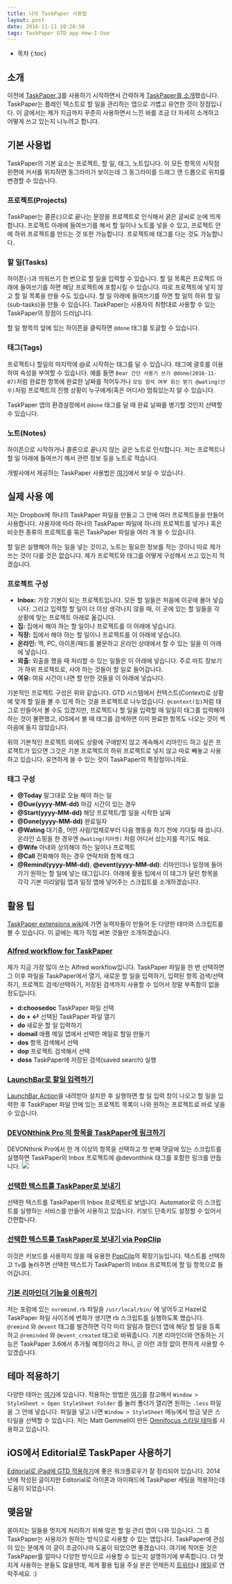 ```yaml
--- 
title: 나의 TaskPaper 사용법
layout: post
date: 2016-11-11 10:28:50
tags: TaskPaper GTD app How-I-Use
--- 
```


* 목차
{:toc}

## 소개
이전에 [TaskPaper 3](http://taskpaper.com)를 사용하기 시작하면서 간략하게 [TaskPaper를 소개](http://halryang.net/tp3-is-out/)했습니다. TaskPaper는 플레인 텍스트로 할 일을 관리하는 앱으로 가볍고 유연한 것이 장점입니다. 이 글에서는 제가 지금까지 꾸준히 사용하면서 느낀 바를 조금 더 자세히 소개하고 어떻게 쓰고 있는지 나누려고 합니다.

## 기본 사용법

TaskPaper의 기본 요소는 프로젝트, 할 일, 태그, 노트입니다. 이 모든 항목의 시작점 왼편에 커서를 위치하면 동그라미가 보이는데 그 동그라미를 드래그 앤 드롭으로 위치를 변경할 수 있습니다.

### 프로젝트(Projects)
TaskPaper는 콜론(:)으로 끝나는 문장을 프로젝트로 인식해서 굵은 글씨로 눈에 띄게 합니다. 프로젝트 아래에 들여쓰기를 해서 할 일이나 노트를 넣을 수 있고, 프로젝트 안에 하위 프로젝트를 만드는 것 또한 가능합니다. 프로젝트에 태그를 다는 것도 가능합니다.

### 할 일(Tasks)
하이픈(-)과 띄워쓰기 한 번으로 할 일을 입력할 수 있습니다. 할 일 목록은 프로젝트 아래에 들여쓰기를 하면 해당 프로젝트에 포함시킬 수 있습니다. 따로 프로젝트에 넣지 않고 할 일 목록을 만들 수도 있습니다. 할 일 아래에 들여쓰기를 하면 할 일의 하위 할 일(sub-tasks)을 만들 수 있습니다. TaskPaper는 사용자의 취향대로 사용할 수 있는 TaskPaper의 장점이 드러납니다.

할 일 항목의 앞에 있는 하이픈을 클릭하면 `@done` 태그를 토글할 수 있습니다. 

### 태그(Tags)
프로젝트나 할일의 마지막에 @로 시작하는 태그를 달 수 있습니다. 태그에 괄호를 이용하여 속성을 부여할 수 있습니다. 예를 들면 `Bear 간단 사용기 쓰기 @done(2016-11-07)`처럼 완료한 항목에 완료한 날짜를 적어두거나 `모임 참석 여부 회신 받기 @wating(선우)`처럼 프로젝트의 진행 상황이 누구에게(혹은 어디서) 멈춰있는지 알 수 있습니다.

TaskPaper 앱의 환경설정에서 `@done` 태그를 달 때 완료 날짜를 병기할 것인지 선택할 수 있습니다.

### 노트(Notes)
하이픈으로 시작하거나 콜론으로 끝나지 않는 글은 노트로 인식합니다. 저는 프로젝트나 할 일 아래에 들여쓰기 해서 관련 정보 등을 노트로 적습니다.

개발사에서 제공하는 TaskPaper 사용법은 [여기](https://guide.taskpaper.com/)에서 보실 수 있습니다.

## 실제 사용 예

저는 Dropbox에 하나의 TaskPaper 파일을 만들고 그 안에 여러 프로젝트들을 만들어 사용합니다. 사용자에 따라 하나의 TaskPaper 파일에 하나의 프로젝트를 넣거나 혹은 비슷한 종류의 프로젝트를 묶은 TaskPaper 파일을 여러 개 쓸 수 있습니다.

할 일은 실행해야 하는 일을 넣는 것이고, 노트는 필요한 정보를 적는 것이니 따로 제가 쓰는 것이 다를 것은 없습니다. 제가 프로젝트와 태그를 어떻게 구성해서 쓰고 있는지 적겠습니다.

### 프로젝트 구성

- **Inbox:** 가장 기본이 되는 프로젝트입니다. 모든 할 일들은 처음에 이곳에 몰아 넣습니다. 그리고 입력할 할 일이 더 이상 생각나지 않을 때, 이 곳에 있는 할 일들을 각 상황에 맞는 프로젝트 아래로 옮깁니다.
- **집:** 집에서 해야 하는 할 일이나 프로젝트를 이 아래에 넣습니다.
- **직장:** 집에서 해야 하는 할 일이나 프로젝트를 이 아래에 넣습니다.
- **온라인:** 맥, PC, 아이폰/패드를 불문하고 온라인 상태에서 할 수 있는 일을 이 아래에 넣습니다.
- **외출:** 외출을 했을 때 처리할 수 있는 일들은 이 아래에 넣습니다. 주로 마트 장보기가 하위 프로젝트로, 사야 하는 것들이 할 일로 들어갑니다.
- **여유:** 여유 시간이 나면 할 만한 것들을 이 아래에 넣습니다.

기본적인 프로젝트 구성은 위와 같습니다. GTD 시스템에서 컨텍스트(Context)로 상황에 맞게 할 일을 볼 수 있게 하는 것을 프로젝트로 나누었습니다. `@context(집)`처럼 태그로 만들어서 볼 수도 있겠지만, 프로젝트나 할 일을 입력할 때 일일히 태그를 입력해야 하는 것이 불편했고, iOS에서 볼 때 태그를 검색하면 이미 완료한 항목도 나오는 것이 썩 마음에 들지 않았습니다. 

위의 기본적인 프로젝트 외에도 상황에 구애받지 않고 계속해서 리마인드 하고 싶은 프로젝트가 있으면 그것은 기본 프로젝트의 하위 프로젝트로 넣지 않고 따로 빼놓고 사용하고 있습니다. 유연하게 쓸 수 있는 것이 TaskPaper의 특장점이니까요.

### 태그 구성

- **@Today** 말그대로 오늘 해야 하는 일
- **@Due(yyyy-MM-dd)** 마감 시간이 있는 경우
- **@Start(yyyy-MM-dd)** 해당 프로젝트/할 일을 시작한 날짜
- **@Done(yyyy-MM-dd)** 완료일자
- **@Wating** 대기중, 어떤 사람/업체로부터 다음 행동을 하기 전에 기다릴 때 씁니다. 온라인 쇼핑을 한 경우엔 `@wating(지마켓)` 처럼 어디서 샀는지를 적기도 해요.
- **@Wife** 아내와 상의해야 하는 일이나 프로젝트
- **@Call** 전화해야 하는 경우 연락처와 함께 태그
- **@Remind(yyyy-MM-dd)**, **@event(yyyy-MM-dd)**: 리마인더나 일정에 들어가기 원하는 할 일에 넣는 태그입니다. 아래에 활용 팁에서 이 태그가 달린 항목을 각각 기본 미리알림 앱과 일정 앱에 넣어주는 스크립트를 소개하겠습니다.

## 활용 팁

[TaskPaper extensions wiki](http://support.hogbaysoftware.com/t/taskpaper-extensions-wiki/1628)에 가면 능력자들이 만들어 둔 다양한 테마와 스크립트를 볼 수 있습니다. 이 글에는 제가 직접 써본 것들만 소개하겠습니다.

### [Alfred workflow for TaskPaper](http://www.packal.org/workflow/taskpaper)
제가 지금 가장 많이 쓰는 Alfred workflow입니다. TaskPaper 파일을 한 번 선택하면 그 이후 파일을 TaskPaper에서 열기, 새로운 할 일을 입력하기, 입력된 항목 검색/선택하기, 프로젝트 검색/선택하기, 저장된 검색까지 사용할 수 있어서 정말 부족함이 없을 정도입니다.

- **d:choosedoc** TaskPaper 파일 선택
- **do + ↩** 선택된 TaskPaper 파일 열기
- **do <task>** 새로운 할 일 입력하기
- **domail** 애플 메일 앱에서 선택한 메일로 할일 만들기
- **dos** 항목 검색해서 선택
- **dop** 프로젝트 검색해서 선택
- **doss** TaskPaper에 저장된 검색(saved search) 실행

### [LaunchBar로 할일 입력하기](https://github.com/raguay/MyLaunchBarActions)
[LaunchBar Action](https://www.obdev.at/products/launchbar/actions.html)을 내려받아 설치한 후 실행하면 할 일 입력 창이 나오고 할 일을 입력한 후 TaskPaper 파일 안에 있는 프로젝트 목록이 나와 원하는 프로젝트로 바로 넣을 수 있습니다.
	
### [DEVONthink Pro 의 항목을 TaskPaper에 링크하기](http://support.hogbaysoftware.com/t/devonthink-pro-adding-entry-as-link-in-taskpaper-3/1996/2)
DEVONthink Pro에서 한 개 이상의 항목을 선택하고 첫 번째 댓글에 있는 스크립트를 실행하면 TaskPaper의 Inbox 프로젝트에 @devonthink 태그를 포함한 링크를 만듭니다.
![](http://dr.halryang.net/oxtu+)
	
### [선택한 텍스트를 TaskPaper로 보내기](http://support.hogbaysoftware.com/t/basic-script-to-add-selected-text-to-taskpaper-3-inbox/1681/5)
선택한 텍스트를 TaskPaper의 Inbox 프로젝트로 보냅니다. Automator로 이 스크립트를 실행하는 서비스를 만들어 사용하고 있습니다. 키보드 단축키도 설정할 수 있어서 간편합니다.

### [선택한 텍스트를 TaskPaper로 보내기 via PopClip](https://pilotmoon.com/popclip/extensions/page/TaskPaper)
이것은 키보드를 사용하지 않을 때 유용한 [PopCilp](https://pilotmoon.com/popclip/)의 확장기능입니다. 텍스트를 선택하고 `Tv`를 눌러주면 선택한 텍스트가 TaskPaper의 Inbox 프로젝트에 할 일 항목으로 들어갑니다.
	
### [기본 리마인더 기능을 이용하기](http://support.hogbaysoftware.com/t/updated-script-to-create-reminders-or-calendar-events-from-tasks/1770)
저는 포럼에 있는 `nvremind.rb` 파일을 `/usr/local/bin/` 에 넣어두고 Hazel로 TaskPaper 파일 사이즈에 변화가 생기면 rb 스크립트를 실행하도록 했습니다. `@remind` 와 `@event` 태그를 발견하면 각각 미리 알림과 캘린더 앱에 해당 할 일을 등록하고 `@reminded` 와 `@event_created` 태그로 바꿔줍니다. 기본 리마인더와 연동하는 기능은 TaskPaper 3.6에서 추가될 예정이라고 하니, 곧 이런 과정 없이 편하게 사용할 수 있겠습니다.

## 테마 적용하기

다양한 테마는 [여기](http://support.hogbaysoftware.com/t/taskpaper-extensions-wiki/1628)에 있습니다. 적용하는 방법은 [여기](https://guide.taskpaper.com/using-taskpaper/using-stylesheets.html)를 참고해서 `Window > StyleSheet > Open StyleSheet Folder` 를 눌러 폴더가 열리면 원하는 `.less` 파일을 그 안에 넣습니다. 파일을 넣고 나면 `Window > StyleSheet` 메뉴에서 방금 넣은 스타일을 선택할 수 있습니다. 저는 Matt Gemmell이 만든 [Omnifocus 스타일 테마](http://mattgemmell.com/taskpaper-3/ "TaskPaper 3 - Matt Gemmell")를 사용하고 있습니다.

## iOS에서 Editorial로 TaskPaper 사용하기

[Editorial로 iPad에 GTD 적용하기](https://sonsofaureus.wordpress.com/2014/02/21/editorial-%ec%9d%84-%ec%9d%b4%ec%9a%a9%ed%95%9c-ipad-gtd-%ec%84%b8%ed%8c%85%ed%95%98%ea%b8%b0/)에 좋은 워크플로우가 잘 정리되어 있습니다. 2014년에 작성된 글이지만 Editorial로 아이폰과 아이패드에 TaskPaper 세팅을 적용하는데 도움이 되었습니다.

## 맺음말

쏟아지는 일들을 멋지게 처리하기 위해 많은 할 일 관리 앱이 나와 있습니다. 그 중 TaskPaper는 사용자가 원하는 방식으로 사용할 수 있는 앱입니다. TaskPaper에 관심이 있는 분에게 이 글이 조금이나마 도움이 되었으면 좋겠습니다. 여기에 적어둔 것은 TaskPaper를 얼마나 다양한 방식으로 사용할 수 있는지 설명하기에 부족합니다. 더 멋지게 사용하는 분들도 많을텐데, 제게 활용 팁을 주실 분은 언제든지 [트위터](https://twitter.com/charmjf)나 [메일](mailto:charmjf@gmail.com)로 연락주세요. :)

